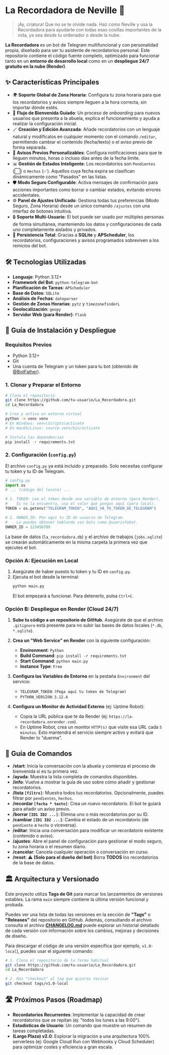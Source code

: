 # La Recordadora de Neville 👵

> ¡Ay, criatura! Que no se te olvide nada. Haz como Neville y usa la Recordadora para ayudarte con todas esas cosillas importantes de la vida, ya sea desde tu ordenador o desde la nube.

**La Recordadora** es un bot de Telegram multifuncional y con personalidad propia, diseñado para ser tu asistente de recordatorios personal. Este repositorio contiene el código fuente completo, optimizado para funcionar tanto en un **entorno de desarrollo local** como en un **despliegue 24/7 gratuito en la nube (Render)**.

## ✨ Características Principales

-   🌍 **Soporte Global de Zona Horaria**: Configura tu zona horaria para que los recordatorios y avisos siempre lleguen a la hora correcta, sin importar dónde estés.
-   🚀 **Flujo de Bienvenida Guiado**: Un proceso de *onboarding* para nuevos usuarios que presenta a la abuela, explica el funcionamiento y ayuda a realizar la configuración inicial.
-   🪄 **Creación y Edición Avanzada**: Añade recordatorios con un lenguaje natural y modifícalos en cualquier momento con el comando `/editar`, permitiendo cambiar el contenido (fecha/texto) o el aviso previo de forma separada.
-   🔔 **Avisos Previos Personalizables**: Configura notificaciones para que te lleguen minutos, horas o incluso días antes de la fecha límite.
-   📊 **Gestión de Estados Inteligente**: Los recordatorios son `Pendientes` (⬜️) o `Hechos` (✅). Aquellos cuya fecha expira se clasifican dinámicamente como "Pasados" en las listas.
-   🛡️ **Modo Seguro Configurable**: Activa mensajes de confirmación para acciones importantes como borrar o cambiar estados, evitando errores accidentales.
-   ⚙️ **Panel de Ajustes Unificado**: Gestiona todas tus preferencias (Modo Seguro, Zona Horaria) desde un único comando `/ajustes` con una interfaz de botones intuitiva.
-   🔒 **Soporte Multi-Usuario**: El bot puede ser usado por múltiples personas de forma simultánea, manteniendo los datos y configuraciones de cada uno completamente aislados y privados.
-   💾 **Persistencia Total**: Gracias a **SQLite** y **APScheduler**, los recordatorios, configuraciones y avisos programados sobreviven a los reinicios del bot.

## 🛠️ Tecnologías Utilizadas

-   **Lenguaje**: Python 3.12+
-   **Framework del Bot**: `python-telegram-bot`
-   **Planificación de Tareas**: `APScheduler`
-   **Base de Datos**: `SQLite`
-   **Análisis de Fechas**: `dateparser`
-   **Gestión de Zonas Horarias**: `pytz` y `timezonefinderL`
-   **Geolocalización**: `geopy`
-   **Servidor Web (para Render)**: `Flask`

## 🚀 Guía de Instalación y Despliegue

### Requisitos Previos
-   Python 3.12+
-   Git
-   Una cuenta de Telegram y un token para tu bot (obtenido de [@BotFather](https://t.me/BotFather)).

### 1. Clonar y Preparar el Entorno
```bash
# Clona el repositorio
git clone https://github.com/tu-usuario/La_Recordadora.git
cd La_Recordadora

# Crea y activa un entorno virtual
python -m venv venv
# En Windows: venv\Scripts\activate
# En macOS/Linux: source venv/bin/activate

# Instala las dependencias
pip install -r requirements.txt
```

### 2. Configuración (`config.py`)
El archivo `config.py` ya está incluido y preparado. Solo necesitas configurar tu token y tu ID de Telegram.

```python
# config.py
import os
# ... (código del locale) ...

# 1. TOKEN: Lee el token desde una variable de entorno (para Render).
#    Si no la encuentra, usa el valor que pongas aquí (para local).
TOKEN = os.getenv("TELEGRAM_TOKEN", "AQUI_VA_TU_TOKEN_DE_TELEGRAM")

# 2. OWNER_ID: Pon aquí tu ID de usuario de Telegram.
#    Lo puedes obtener hablando con bots como @userinfobot.
OWNER_ID = 123456789
```
La base de datos (`la_recordadora.db`) y el archivo de trabajos (`jobs.sqlite`) se crearán automáticamente en la misma carpeta la primera vez que ejecutes el bot.

### Opción A: Ejecución en Local
1.  Asegúrate de haber puesto tu token y tu ID en `config.py`.
2.  Ejecuta el bot desde la terminal:
    ```bash
    python main.py
    ```
    El bot empezará a funcionar. Para detenerlo, pulsa `Ctrl+C`.

### Opción B: Despliegue en Render (Cloud 24/7)
1.  **Sube tu código a un repositorio de GitHub.** Asegúrate de que el archivo `.gitignore` está presente para no subir las bases de datos locales (`*.db`, `*.sqlite`).

2.  **Crea un "Web Service" en Render** con la siguiente configuración:
    *   **Environment**: `Python`
    *   **Build Command**: `pip install -r requirements.txt`
    *   **Start Command**: `python main.py`
    *   **Instance Type**: `Free`

3.  **Configura las Variables de Entorno** en la pestaña `Environment` del servicio:
    *   `TELEGRAM_TOKEN`: `(Pega aquí tu token de Telegram)`
    *   `PYTHON_VERSION`: `3.12.4`

4.  **Configura un Monitor de Actividad Externo** (ej: Uptime Robot):
    *   Copia la URL pública que te da Render (ej: `https://la-recordadora.onrender.com`).
    *   En Uptime Robot, crea un monitor `HTTP(s)` que visite esa URL cada `5 minutos`. Esto mantendrá el servicio siempre activo y evitará que Render lo "duerma".

## 📖 Guía de Comandos

-   **/start**: Inicia la conversación con la abuela y comienza el proceso de bienvenida si es tu primera vez.
-   **/ayuda**: Muestra la lista completa de comandos disponibles.
-   **/info**: Vuelve a mostrar la guía de uso sobre cómo añadir y gestionar recordatorios.
-   **/lista `[filtro]`**: Muestra todos tus recordatorios. Opcionalmente, puedes filtrar por `pendientes`, `hechos`.
-   **/recordar `[fecha * texto]`**: Crea un nuevo recordatorio. El bot te guiará para añadir un aviso previo.
-   **/borrar `[ID1 ID2 ...]`**: Elimina uno o más recordatorios por su ID.
-   **/cambiar `[ID1 ID2 ...]`**: Cambia el estado de un recordatorio (de `pendiente` a `hecho` o viceversa).
-   **/editar**: Inicia una conversación para modificar un recordatorio existente (contenido o aviso).
-   **/ajustes**: Abre el panel de configuración para gestionar el modo seguro, tu zona horaria o el resumen diario.
-   **/cancelar**: Cancela cualquier operación o conversación en curso.
-   **/reset**: ⚠️ **(Solo para el dueño del bot)** Borra **TODOS** los recordatorios de la base de datos.

## 🏛️ Arquitectura y Versionado

Este proyecto utiliza **Tags de Git** para marcar los lanzamientos de versiones estables. La rama `main` siempre contiene la última versión funcional y probada.

Puedes ver una lista de todas las versiones en la sección de **"Tags"** o **"Releases"** del repositorio en GitHub. Además, consultando el archivo consulta el archivo **[CHANGELOG.md](CHANGELOG.md)** puede explorar un historial detallado de cada versión con información sobre los cambios, mejoras y decisiones de diseño.

Para descargar el código de una versión específica (por ejemplo, `v1.0-local`), puedes usar el siguiente comando:
```bash
# 1. Clona el repositorio de la forma habitual
git clone https://github.com/tu-usuario/La_Recordadora.git
cd La_Recordadora

# 2. Haz "checkout" al tag que quieras revisar
git checkout tags/v1.0-local
```


## 🛣️ Próximos Pasos (Roadmap)

-   **Recordatorios Recurrentes**: Implementar la capacidad de crear recordatorios que se repitan (ej: "todos los lunes a las 9:00").
-   **Estadísticas de Usuario**: Un comando que muestre un resumen de tareas completadas.
-   **(Largo Plazo) v2.0**: Explorar la migración a una arquitectura 100% serverless (ej: Google Cloud Run con Webhooks y Cloud Scheduler) para optimizar costes y eficiencia a gran escala.